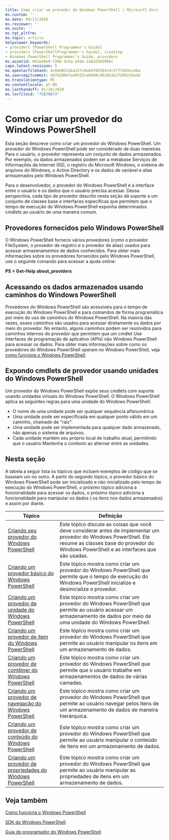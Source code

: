 ```yaml
---
title: Como criar um provedor do Windows PowerShell | Microsoft Docs
ms.custom: ''
ms.date: 09/13/2016
ms.reviewer: ''
ms.suite: ''
ms.tgt_pltfrm: ''
ms.topic: article
helpviewer_keywords:
- providers [PowerShell Programmer's Guide]
- providers [PowerShellProgrammer's Guide], creating
- Windows PowerShell Programmer's Guide, providers
ms.assetid: 863e48e9-7206-4c6a-a59a-2ab2d30396bc
caps.latest.revision: 5
ms.openlocfilehash: 4c84d015aba327c0ab039558414c5777d43ec4ba
ms.sourcegitcommit: d97b200e7a49315ce6608cd619e3e2fd99193edd
ms.translationtype: MT
ms.contentlocale: pt-BR
ms.lasthandoff: 01/10/2020
ms.locfileid: "75870873"
---
```

# <a name="how-to-create-a-windows-powershell-provider"></a>Como criar um provedor do Windows PowerShell

Esta seção descreve como criar um provedor do Windows PowerShell. Um provedor do Windows PowerShell pode ser considerado de duas maneiras. Para o usuário, o provedor representa um conjunto de dados armazenados. Por exemplo, os dados armazenados podem ser a metabase Serviços de Informações da Internet (IIS), o registro do Microsoft Windows, o sistema de arquivos do Windows, o Active Directory e os dados de variável e alias armazenados pelo Windows PowerShell.

Para o desenvolvedor, o provedor do Windows PowerShell é a interface entre o usuário e os dados que o usuário precisa acessar. Dessa perspectiva, cada tipo de provedor descrito nesta seção dá suporte a um conjunto de classes base e interfaces específicas que permitem que o tempo de execução do Windows PowerShell exponha determinados cmdlets ao usuário de uma maneira comum.

## <a name="providers-provided-by-windows-powershell"></a>Provedores fornecidos pelo Windows PowerShell

O Windows PowerShell fornece vários provedores (como o provedor FileSystem, o provedor de registro e o provedor de alias) usados para acessar armazenamentos de dados conhecidos. Para obter mais informações sobre os provedores fornecidos pelo Windows PowerShell, use o seguinte comando para acessar a ajuda online:

**PS > Get-Help about_providers**

## <a name="accessing-the-stored-data-using-windows-powershell-paths"></a>Acessando os dados armazenados usando caminhos do Windows PowerShell

Provedores do Windows PowerShell são acessíveis para o tempo de execução do Windows PowerShell e para comandos de forma programática por meio do uso de caminhos do Windows PowerShell. Na maioria das vezes, esses caminhos são usados para acessar diretamente os dados por meio do provedor. No entanto, alguns caminhos podem ser resolvidos para caminhos internos do provedor que permitem que um cmdlet Use interfaces de programação de aplicativo (APIs) não Windows PowerShell para acessar os dados. Para obter mais informações sobre como os provedores do Windows PowerShell operam no Windows PowerShell, veja [como funciona o Windows PowerShell](/previous-versions/ms714658(v=vs.85)).

## <a name="exposing-provider-cmdlets-using-windows-powershell-drives"></a>Expondo cmdlets de provedor usando unidades do Windows PowerShell

Um provedor do Windows PowerShell expõe seus cmdlets com suporte usando unidades virtuais do Windows PowerShell.
O Windows PowerShell aplica as seguintes regras para uma unidade do Windows PowerShell:

- O nome de uma unidade pode ser qualquer sequência alfanumérica.
- Uma unidade pode ser especificada em qualquer ponto válido em um caminho, chamado de "raiz".
- Uma unidade pode ser implementada para qualquer dado armazenado, não apenas o sistema de arquivos.
- Cada unidade mantém seu próprio local de trabalho atual, permitindo que o usuário Mantenha o contexto ao alternar entre as unidades.

## <a name="in-this-section"></a>Nesta seção

A tabela a seguir lista os tópicos que incluem exemplos de código que se baseiam um no outro. A partir do segundo tópico, o provedor básico do Windows PowerShell pode ser inicializado e não inicializado pelo tempo de execução do Windows PowerShell, o próximo tópico adiciona a funcionalidade para acessar os dados, o próximo tópico adiciona a funcionalidade para manipular os dados ( os itens nos dados armazenados) e assim por diante.

|                                                    Tópico                                                    |                                                                                         Definição                                                                                          |
| ----------------------------------------------------------------------------------------------------------- | ------------------------------------------------------------------------------------------------------------------------------------------------------------------------------------------- |
| [Criando seu provedor do Windows PowerShell](./designing-your-windows-powershell-provider.md)               | Este tópico discute as coisas que você deve considerar antes de implementar um provedor do Windows PowerShell. Ele resume as classes base do provedor do Windows PowerShell e as interfaces que são usadas. |
| [Criando um provedor básico do Windows PowerShell](./creating-a-basic-windows-powershell-provider.md)           | Este tópico mostra como criar um provedor do Windows PowerShell que permite que o tempo de execução do Windows PowerShell inicialize e desinicialize o provedor.                                        |
| [Criando um provedor de unidade do Windows PowerShell](./creating-a-windows-powershell-drive-provider.md)           | Este tópico mostra como criar um provedor do Windows PowerShell que permite ao usuário acessar um armazenamento de dados por meio de uma unidade do Windows PowerShell.                                                |
| [Criando um provedor de item do Windows PowerShell](./creating-a-windows-powershell-item-provider.md)             | Este tópico mostra como criar um provedor do Windows PowerShell que permite ao usuário manipular os itens em um armazenamento de dados.                                                                  |
| [Criando um provedor de contêiner do Windows PowerShell](./creating-a-windows-powershell-container-provider.md)   | Este tópico mostra como criar um provedor do Windows PowerShell que permite que o usuário trabalhe em armazenamentos de dados de várias camadas.                                                                        |
| [Criando um provedor de navegação do Windows PowerShell](./creating-a-windows-powershell-navigation-provider.md) | Este tópico mostra como criar um provedor do Windows PowerShell que permite ao usuário navegar pelos itens de um armazenamento de dados de maneira hierárquica.                                           |
| [Criando um provedor de conteúdo do Windows PowerShell](./creating-a-windows-powershell-content-provider.md)       | Este tópico mostra como criar um provedor do Windows PowerShell que permite ao usuário manipular o conteúdo de itens em um armazenamento de dados.                                                       |
| [Criando um provedor de propriedades do Windows PowerShell](./creating-a-windows-powershell-property-provider.md)     | Este tópico mostra como criar um provedor do Windows PowerShell que permite ao usuário manipular as propriedades de itens em um armazenamento de dados.                                                    |

## <a name="see-also"></a>Veja também

[Como funciona o Windows PowerShell](/previous-versions/ms714658(v=vs.85))

[SDK do Windows PowerShell](../windows-powershell-reference.md)

[Guia do programador do Windows PowerShell](./windows-powershell-programmer-s-guide.md)
